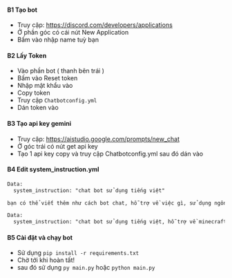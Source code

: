 


#### B1 Tạo bot
- Truy cập: https://discord.com/developers/applications
- Ở phần góc có cái nút New Application
- Bấm vào nhập name tuỳ bạn
#### B2 Lấy Token
- Vào phần bot ( thanh bên trái )
- Bấm vào Reset token
- Nhập mật khẩu vào
- Copy token
- Truy cập `Chatbotconfig.yml`
- Dán token vào
#### B3 Tạo api key gemini
- Truy cập: https://aistudio.google.com/prompts/new_chat
- Ở góc trái có nút get api key
- Tạo 1 api key copy và truy cập Chatbotconfig.yml sau đó dán vào
#### B4 Edit system_instruction.yml
```html
Data:
  system_instruction: "chat bot sử dụng tiếng việt"

bạn có thể viết thêm như cách bot chat, hỗ trợ về việc gì, sử dụng ngôn ngữ gì

Data:
  system_instruction: "chat bot sử dụng tiếng việt, hỗ trợ về minecraft"
```

#### B5 Cài đặt và chạy bot
- Sử dụng `pip install -r requirements.txt`
- Chờ tới khi hoàn tất!
- sau đó sử dụng `py main.py` hoặc `python main.py`
